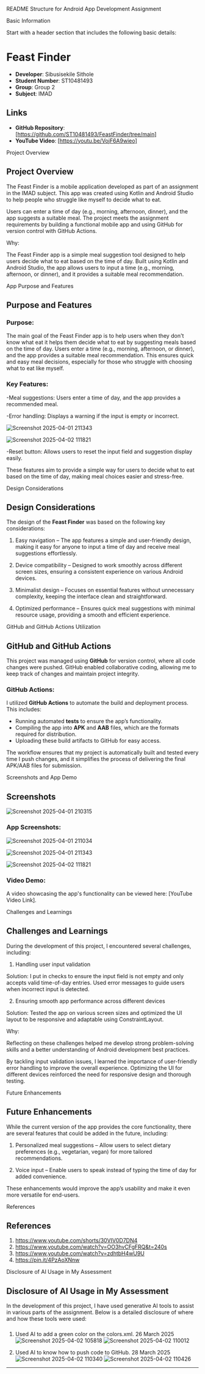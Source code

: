  

README Structure for Android App Development Assignment 

 

Basic Information 

 

Start with a header section that includes the following basic details: 

# Feast Finder 
- **Developer**: Sibusisekile Sithole  
- **Student Number**: ST10481493 
- **Group**: Group 2 
- **Subject**: IMAD 
 
## Links 
- **GitHub Repository**: [https://github.com/ST10481493/FeastFinder/tree/main] 
- **YouTube Video**: [https://youtu.be/VojF6A9wieo] 
  

Project Overview 

 

## Project Overview 
 
The Feast Finder is a mobile application developed as part of an assignment in the IMAD subject. This app was created using Kotlin and Android Studio to help people who struggle like myself to decide what to eat. 
 
Users can enter a time of day (e.g., morning, afternoon, dinner), and the app suggests a suitable meal. The project meets the assignment requirements by building a functional mobile app and using GitHub for version control with GitHub Actions. 
  

Why: 

The Feast Finder app is a simple meal suggestion tool designed to help users decide what to eat based on the time of day. Built using Kotlin and Android Studio, the app allows users to input a time (e.g., morning, afternoon, or dinner), and it provides a suitable meal recommendation. 

 

App Purpose and Features 

 

## Purpose and Features 
 
### Purpose: 
The main goal of the Feast Finder app is to help users when they don't know what eat it helps them decide what to eat by suggesting meals based on the time of day. Users enter a time (e.g., morning, afternoon, or dinner), and the app provides a suitable meal recommendation. This ensures quick and easy meal decisions, especially for those who struggle with choosing what to eat like myself. 
 
### Key Features: 
-Meal suggestions: Users enter a time of day, and the app provides a recommended meal. 
 
-Error handling: Displays a warning if the input is empty or incorrect.

![Screenshot 2025-04-01 211343](https://github.com/user-attachments/assets/af85ebc0-ae51-4871-be4e-028a1a9bfd7d)

![Screenshot 2025-04-02 111821](https://github.com/user-attachments/assets/9ed6af68-74fa-4ad1-ac64-285b3033641b)

 
-Reset button: Allows users to reset the input field and suggestion display easily. 
 
These features aim to provide a simple way for users to decide what to eat based on the time of day, making meal choices easier and stress-free. 
  

Design Considerations 

 

## Design Considerations 
 
The design of the **Feast Finder** was based on the following key considerations: 
 
1. Easy navigation – The app features a simple and user-friendly design, making it easy for anyone to input a time of day and receive meal suggestions effortlessly. 
 
2. Device compatibility – Designed to work smoothly across different screen sizes, ensuring a consistent experience on various Android devices. 
 
3. Minimalist design – Focuses on essential features without unnecessary complexity, keeping the interface clean and straightforward. 
 
4. Optimized performance – Ensures quick meal suggestions with minimal resource usage, providing a smooth and efficient experience. 
  

 

GitHub and GitHub Actions Utilization 

 

## GitHub and GitHub Actions 
 
This project was managed using **GitHub** for version control, where all code changes were pushed. GitHub enabled collaborative coding, allowing me to keep track of changes and maintain project integrity. 
 
### GitHub Actions: 
I utilized **GitHub Actions** to automate the build and deployment process. This includes: 
 
- Running automated **tests** to ensure the app’s functionality. 
- Compiling the app into **APK** and **AAB** files, which are the formats required for distribution. 
- Uploading these build artifacts to GitHub for easy access. 
 
The workflow ensures that my project is automatically built and tested every time I push changes, and it simplifies the process of delivering the final APK/AAB files for submission. 
  

 

Screenshots and App Demo 

 

## Screenshots 
![Screenshot 2025-04-01 210315](https://github.com/user-attachments/assets/bfdd631d-3ab5-40ad-8cfb-9b3f483f6b49)

 
### App Screenshots: 
![Screenshot 2025-04-01 211034](https://github.com/user-attachments/assets/5cdec847-5c3e-4011-9137-aa25bfd3d1d0)

![Screenshot 2025-04-01 211343](https://github.com/user-attachments/assets/4409e8ea-dd5a-45c4-ba12-026853e3badd)

![Screenshot 2025-04-02 111821](https://github.com/user-attachments/assets/f93a2195-a6bf-4a31-8bfb-f830028e0412)

 
### Video Demo: 
A video showcasing the app's functionality can be viewed here: [YouTube Video Link]. 
  

 

Challenges and Learnings 

 

## Challenges and Learnings 
 
During the development of this project, I encountered several challenges, including: 
 
1. Handling user input validation 
 
Solution: I put in checks to ensure the input field is not empty and only accepts valid time-of-day entries. Used error messages to guide users when incorrect input is detected. 
 
2. Ensuring smooth app performance across different devices 
 
Solution: Tested the app on various screen sizes and optimized the UI layout to be responsive and adaptable using ConstraintLayout. 
  

Why: 

Reflecting on these challenges helped me develop strong problem-solving skills and a better understanding of Android development best practices. 

By tackling input validation issues, I learned the importance of user-friendly error handling to improve the overall experience. Optimizing the UI for different devices reinforced the need for responsive design and thorough testing. 

Future Enhancements 

 

## Future Enhancements 
 
While the current version of the app provides the core functionality, there are several features that could be added in the future, including: 
 
1. Personalized meal suggestions – Allow users to select dietary preferences (e.g., vegetarian, vegan) for more tailored recommendations. 
 
2. Voice input – Enable users to speak instead of typing the time of day for added convenience. 
 
These enhancements would improve the app’s usability and make it even more versatile for end-users. 
  

References 

 

## References 
 
1. https://www.youtube.com/shorts/30VIV0D7DN4
2. https://www.youtube.com/watch?v=OO3hvCFgFRQ&t=240s
3. https://www.youtube.com/watch?v=zdhtbH4wU9U
4. https://pin.it/4PzAoXNnw
  

Disclosure of AI Usage in My Assessment 

 

## Disclosure of AI Usage in My Assessment 
 
In the development of this project, I have used generative AI tools to assist in various parts of the assignment. Below is a detailed disclosure of where and how these tools were used: 
 
###  
1. Used AI to add a green color on the colors.xml. 26 March 2025 
![Screenshot 2025-04-02 105818](https://github.com/user-attachments/assets/b185039f-ba77-49a4-8067-9de7993858ba)
![Screenshot 2025-04-02 110012](https://github.com/user-attachments/assets/a6905dad-190d-4d96-989c-30d29278fad6)

2. Used AI to know how to push code to GitHub. 28 March 2025 
![Screenshot 2025-04-02 110340](https://github.com/user-attachments/assets/3e517b06-aa01-46b8-9591-5e4522d788e1)
![Screenshot 2025-04-02 110426](https://github.com/user-attachments/assets/b7151390-61e8-431a-9c0f-a1a8e37ebccf)
 
--- 
 
